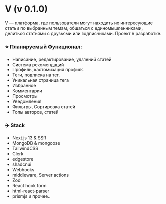 # V (v 0.1.0)

V — платформа, где пользователи могут находить их интересующие статьи по выбранным темам, общаться с единомышленниками, делиться статьями с друзьями или подписчиками.
Проект в разработке.

### ⭐ Планируемый Функционал:

- Написание, редактирование, удалений статей
- Система рекомендаций
- Профиль, кастомизация профиля.
- Теги, подписка на тег.
- Уникальная страница тега
- Избранное
- Комментарии
- Просмотры
- Уведомления
- Фильтры, Сортировка статей
- Топы авторов, статей

### ✈️ Stack

- Next.js 13 & SSR
- MongoDB & mongoose
- TailwindCSS
- Clerk
- edgestore
- shadcnui
- Webhooks
- middleware, Server actions
- Zod
- React hook form
- html-react-parser
- prismjs
  и прочее..
